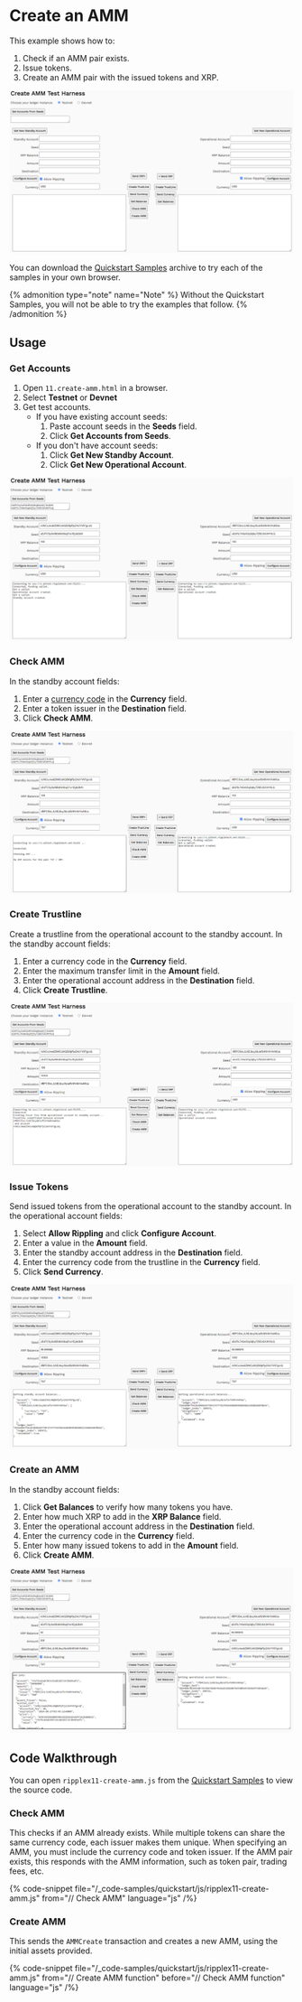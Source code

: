 # Create an AMM

This example shows how to:

1. Check if an AMM pair exists.
2. Issue tokens.
3. Create an AMM pair with the issued tokens and XRP.

[![Create AMM test harness](/docs/img/quickstart-create-amm1.png)](/docs/img/quickstart-create-amm1.png)

You can download the [Quickstart Samples](https://github.com/XRPLF/xrpl-dev-portal/tree/master/_code-samples/quickstart/js/)<!-- {.github-code-download} --> archive to try each of the samples in your own browser.

{% admonition type="note" name="Note" %}
Without the Quickstart Samples, you will not be able to try the examples that follow.
{% /admonition %}


## Usage

### Get Accounts

1. Open `11.create-amm.html` in a browser.
2. Select **Testnet** or **Devnet**
3. Get test accounts.
   - If you have existing account seeds:
     1. Paste account seeds in the **Seeds** field.
     2. Click **Get Accounts from Seeds**.
   - If you don't have account seeds:
     1. Click **Get New Standby Account**.
     2. Click **Get New Operational Account**.

[![Get account results](/docs/img/quickstart-create-amm2.png)](/docs/img/quickstart-create-amm2.png)


### Check AMM

In the standby account fields:

1. Enter a [currency code](/docs/references/protocol/data-types/currency-formats.md#currency-codes) in the **Currency** field.
2. Enter a token issuer in the **Destination** field.
3. Click **Check AMM**.

[![Check AMM results](/docs/img/quickstart-create-amm3.png)](/docs/img/quickstart-create-amm3.png)


### Create Trustline

Create a trustline from the operational account to the standby account. In the standby account fields:

1. Enter a currency code in the **Currency** field.
2. Enter the maximum transfer limit in the **Amount** field.
3. Enter the operational account address in the **Destination** field.
4. Click **Create Trustline**.

[![Create trustline results](/docs/img/quickstart-create-amm4.png)](/docs/img/quickstart-create-amm4.png)


### Issue Tokens

Send issued tokens from the operational account to the standby account. In the operational account fields:

1. Select **Allow Rippling** and click **Configure Account**.
2. Enter a value in the **Amount** field.
3. Enter the standby account address in the **Destination** field.
4. Enter the currency code from the trustline in the **Currency** field.
5. Click **Send Currency**.

[![Issue token results](/docs/img/quickstart-create-amm5.png)](/docs/img/quickstart-create-amm5.png)


### Create an AMM

In the standby account fields:

1. Click **Get Balances** to verify how many tokens you have.
2. Enter how much XRP to add in the **XRP Balance** field.
3. Enter the operational account address in the **Destination** field.
4. Enter the currency code in the **Currency** field.
5. Enter how many issued tokens to add in the **Amount** field.
6. Click **Create AMM**.

[![Create AMM results](/docs/img/quickstart-create-amm6.png)](/docs/img/quickstart-create-amm6.png)


## Code Walkthrough

You can open `ripplex11-create-amm.js` from the [Quickstart Samples](https://github.com/XRPLF/xrpl-dev-portal/tree/master/_code-samples/quickstart/js/) to view the source code.


### Check AMM

This checks if an AMM already exists. While multiple tokens can share the same currency code, each issuer makes them unique. When specifying an AMM, you must include the currency code and token issuer. If the AMM pair exists, this responds with the AMM information, such as token pair, trading fees, etc.

{% code-snippet file="/_code-samples/quickstart/js/ripplex11-create-amm.js" from="// Check AMM" language="js" /%}


### Create AMM

This sends the `AMMCreate` transaction and creates a new AMM, using the initial assets provided.

{% code-snippet file="/_code-samples/quickstart/js/ripplex11-create-amm.js" from="// Create AMM function" before="// Check AMM function" language="js" /%}
